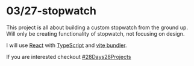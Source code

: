 # 03/27-stopwatch

This project is all about building a custom stopwatch from the ground up. Will only be creating functionality of stopwatch, not focusing on design.

I will use [React](https://reactjs.org/) with [TypeScript](https://www.typescriptlang.org/) and [vite bundler](https://vitejs.dev/).

If you are interested checkout [#28Days28Projects](https://github.com/kruzkasu223/28Days28Projects)
